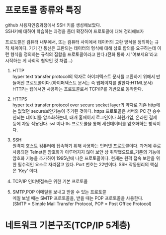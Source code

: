 # 프로토콜 종류와 특징 
github 사용자인증과정에서 SSH 키를 생성해보았다.   
SSH키에 대하여 학습하는 과정을 좀더 확장하여 프로토콜에 대해 정리해보자

프로토콜은 컴퓨터 내부에서, 또는 컴퓨터 사이에서 데이터의 교환 방식을 정의하는 규칙 체계이다. 기기 간 통신은 교환되는 데이터의 형식에 대해 상호 합의를 요구하는데 이런 형식을 정의하는 규칙의 집합을 프로토콜이라고 한다.(전화 통화 시 '여보세요'라고 시작하는 게 사회적 협약인 것 처럼...)

1. HTTP   
     hyper text transfer protocol의 약자로 하이퍼텍스트 문서를 교환하기 위해서 만들어진 프로토콜이다.(하이퍼텍스트 문서는 즉 웹페이지를 말한다:HTML문서)
     HTTP는 웹에서만 사용하는 프로토콜로서 TCP/IP를 기반으로 동작한다.
2. HTTPS   
    hyper text transfer protocol over secure socket layer의 약자로 기존 http에는 없었던 secure보안기능이 추가된 것이다.
    https 프로토콜은 서버와 PC 간 송수신되는 데이터를 암호화하는데, 대개 홈페이지 로그인이나 회원가입, 온라인 결제 등에 자동 적용된다.
    ssl 이나 tls 프로토콜을 통해 세션데이터를 암호화하는 방식이다. 
3. SSH   
    원격지 호스트 컴퓨터에 접속하기 위해 사용하는 인터넷 프로토콜이다.
    과거에 주로 사용되던 Telnet은 암호화가 이루어지지 않아 보안 상 취약했으므로,기존의 기능에 암호화 기능을 추가하여 1995년에 나온 프로토콜이다.
    현재는 원격 접속 보안을 위한 필수적인 요소로 자리잡고 있다.
    Port 번호는 22번이다.
    SSH 작동원리의 핵심은 'Key' 이다.


4. TCP/IP
    인터넷접속은 위한 기본 프로토콜

5. SMTP,POP
    이메일을 보내고 받을 수 있는 프로토콜   
    메일 보낼 때는 SMTP 프로토콜을, 받을 때는 POP 프로토콜을 사용한다.   
    (SMTP = Simple Mail Transfer Protocol, POP = Post Office Protocol)

# 네트워크 기본구조(TCP/IP 5계층)
